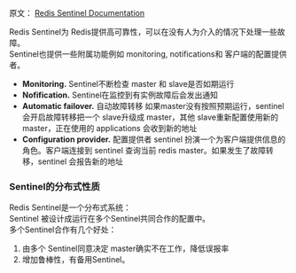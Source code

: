 原文： [Redis Sentinel Documentation](https://redis.io/topics/sentinel)

Redis Sentinel为 Redis提供高可靠性，可以在没有人为介入的情况下处理一些故障。  
Sentinel也提供一些附属功能例如 monitoring, notifications和 客户端的配置提供者。  

* **Monitoring.** Sentinel不断检查 master 和 slave是否如期运行
* **Nofification.** Sentinel在监控到有实例故障后会发出通知
* **Automatic failover.** 自动故障转移 如果master没有按照预期运行，sentinel会开启故障转移把一个 slave升级成 master，其他 slave重新配置使用新的master，正在使用的 applications 会收到新的地址
* **Configuration provider.** 配置提供者 sentinel 扮演一个为客户端提供信息的角色。客户端连接到 sentinel 查询当前 redis master。如果发生了故障转移，sentinel 会报告新的地址

### Sentinel的分布式性质
Redis Sentinel是一个分布式系统：  
Sentinel 被设计成运行在多个Sentinel共同合作的配置中。  
多个Sentinel合作有几个好处：  
1. 由多个 Sentinel同意决定 master确实不在工作，降低误报率
2. 增加鲁棒性，有备用Sentinel。

